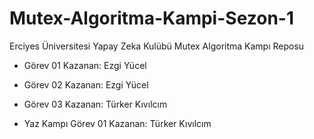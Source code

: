 # Mutex-Algoritma-Kampi-Sezon-1
Erciyes Üniversitesi Yapay Zeka Kulübü Mutex Algoritma Kampı Reposu


* Görev 01 Kazanan: Ezgi Yücel

* Görev 02 Kazanan: Ezgi Yücel

* Görev 03 Kazanan: Türker Kıvılcım

* Yaz Kampı Görev 01 Kazanan: Türker Kıvılcım
